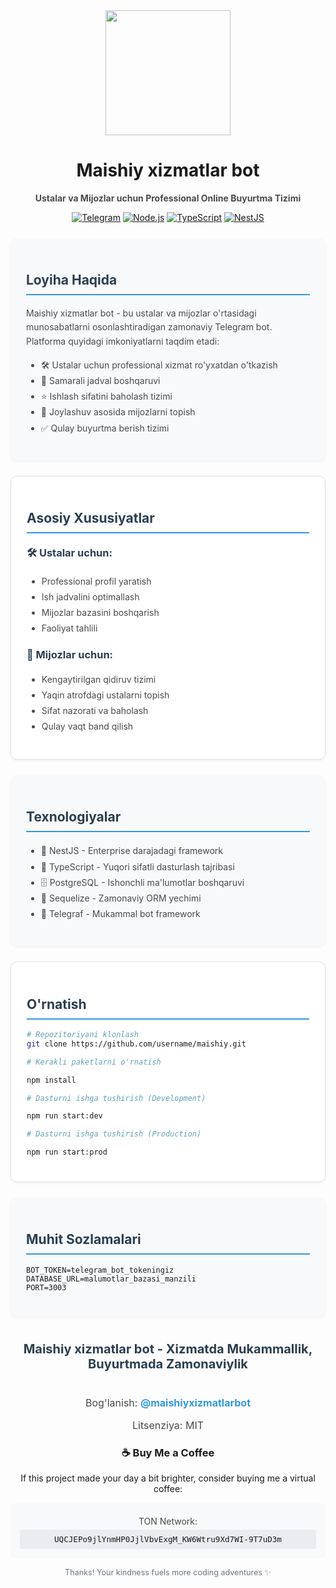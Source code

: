 <div align="center">
  <img src="https://i.imgur.com/8wqd1sE.gif" width="200" height="200"/>
  
  # Maishiy xizmatlar bot
  
  <p style="color: #4A4A4A">
    <b>Ustalar va Mijozlar uchun Professional Online Buyurtma Tizimi</b>
  </p>

[![Telegram](https://img.shields.io/badge/Telegram-2C3E50?style=for-the-badge&logo=telegram&logoColor=white)](https://t.me/maishiyxizmatlarbot)
[![Node.js](https://img.shields.io/badge/Node.js-2C3E50?style=for-the-badge&logo=node.js&logoColor=white)](https://nodejs.org/)
[![TypeScript](https://img.shields.io/badge/TypeScript-2C3E50?style=for-the-badge&logo=typescript&logoColor=white)](https://www.typescriptlang.org/)
[![NestJS](https://img.shields.io/badge/NestJS-2C3E50?style=for-the-badge&logo=nestjs&logoColor=white)](https://nestjs.com/)

</div>

<div style="background-color: #F8F9FA; padding: 25px; border-radius: 10px; margin: 25px 0; box-shadow: 0 2px 4px rgba(0,0,0,0.05);">
  <h2 style="color: #2C3E50; border-bottom: 2px solid #3498DB; padding-bottom: 10px;">Loyiha Haqida</h2>
  <p style="color: #4A4A4A; line-height: 1.6;">
    Maishiy xizmatlar bot - bu ustalar va mijozlar o'rtasidagi munosabatlarni osonlashtiradigan zamonaviy Telegram bot. Platforma quyidagi imkoniyatlarni taqdim etadi:
  </p>
  <ul style="color: #4A4A4A; line-height: 1.8;">
    <li>🛠️ Ustalar uchun professional xizmat ro'yxatdan o'tkazish</li>
    <li>📅 Samarali jadval boshqaruvi</li>
    <li>⭐️ Ishlash sifatini baholash tizimi</li>
    <li>📍 Joylashuv asosida mijozlarni topish</li>
    <li>✅ Qulay buyurtma berish tizimi</li>
  </ul>
</div>

<div style="background-color: #FFFFFF; padding: 25px; border: 1px solid #E0E0E0; border-radius: 10px; margin: 25px 0; box-shadow: 0 2px 4px rgba(0,0,0,0.05);">
  <h2 style="color: #2C3E50; border-bottom: 2px solid #3498DB; padding-bottom: 10px;">Asosiy Xususiyatlar</h2>
  
  <h3 style="color: #2C3E50; margin-top: 20px;">🛠️ Ustalar uchun:</h3>
  <ul style="color: #4A4A4A; line-height: 1.8;">
    <li>Professional profil yaratish</li>
    <li>Ish jadvalini optimallash</li>
    <li>Mijozlar bazasini boshqarish</li>
    <li>Faoliyat tahlili</li>
  </ul>

  <h3 style="color: #2C3E50; margin-top: 20px;">👥 Mijozlar uchun:</h3>
  <ul style="color: #4A4A4A; line-height: 1.8;">
    <li>Kengaytirilgan qidiruv tizimi</li>
    <li>Yaqin atrofdagi ustalarni topish</li>
    <li>Sifat nazorati va baholash</li>
    <li>Qulay vaqt band qilish</li>
  </ul>
</div>

<div style="background-color: #F8F9FA; padding: 25px; border-radius: 10px; margin: 25px 0; box-shadow: 0 2px 4px rgba(0,0,0,0.05);">
  <h2 style="color: #2C3E50; border-bottom: 2px solid #3498DB; padding-bottom: 10px;">Texnologiyalar</h2>
  <ul style="color: #4A4A4A; line-height: 1.8;">
    <li>🔷 NestJS - Enterprise darajadagi framework</li>
    <li>📘 TypeScript - Yuqori sifatli dasturlash tajribasi</li>
    <li>🗄️ PostgreSQL - Ishonchli ma'lumotlar boshqaruvi</li>
    <li>🔄 Sequelize - Zamonaviy ORM yechimi</li>
    <li>📱 Telegraf - Mukammal bot framework</li>
  </ul>
</div>

<div style="background-color: #FFFFFF; padding: 25px; border: 1px solid #E0E0E0; border-radius: 10px; margin: 25px 0; box-shadow: 0 2px 4px rgba(0,0,0,0.05);">
  <h2 style="color: #2C3E50; border-bottom: 2px solid #3498DB; padding-bottom: 10px;">O'rnatish</h2>
  
  ```bash
  # Repozitoriyani klonlash
  git clone https://github.com/username/maishiy.git

# Kerakli paketlarni o'rnatish

npm install

# Dasturni ishga tushirish (Development)

npm run start:dev

# Dasturni ishga tushirish (Production)

npm run start:prod

````
</div>

<div style="background-color: #F8F9FA; padding: 25px; border-radius: 10px; margin: 25px 0; box-shadow: 0 2px 4px rgba(0,0,0,0.05);">
<h2 style="color: #2C3E50; border-bottom: 2px solid #3498DB; padding-bottom: 10px;">Muhit Sozlamalari</h2>

```env
BOT_TOKEN=telegram_bot_tokeningiz
DATABASE_URL=malumotlar_bazasi_manzili
PORT=3003
````

</div>

<div style="text-align: center; margin: 40px 0;">
  <p style="color: #2C3E50; font-size: 20px; font-weight: bold;">
    Maishiy xizmatlar bot - Xizmatda Mukammallik, Buyurtmada Zamonaviylik
  </p>
</div>

<div style="color: #4A4A4A; font-size: 16px; text-align: center;">
  <p>Bog'lanish: <a href="https://t.me/maishiyxizmatlarbot" style="color: #3498DB; text-decoration: none; font-weight: bold;">@maishiyxizmatlarbot</a></p>
  <p>Litsenziya: MIT</p>
</div>

<div align="center">
  <h3>☕ Buy Me a Coffee</h3>
  <p>If this project made your day a bit brighter, consider buying me a virtual coffee:</p>
  <div style="background-color: #F8F9FA; padding: 15px; border-radius: 8px; max-width: 500px; margin: 15px auto;">
    <p style="margin: 5px 0; color: #4A4A4A;">TON Network:</p>
    <code style="background-color: #EAECEF; padding: 8px; border-radius: 4px; display: block; word-break: break-all; font-size: 0.9em;">UQCJEPo9jlYnmHP0JjlVbvExgM_KW6Wtru9Xd7WI-9T7uD3m</code>
  </div>
  <p style="color: #6c757d; font-size: 0.9em;">Thanks! Your kindness fuels more coding adventures ✨</p>
</div>
